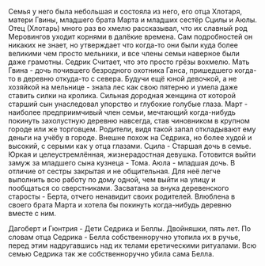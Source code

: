 Семья у него была небольшая и состояла из него, его отца Хлотаря, матери Гвины, младшего брата Марта и младших сестёр Сцилы и Аюлы. 
Отец (Хлотарь) много раз во хмелю рассказывал, что их славный род Меровингов уходит корнями в далёкие времена. Сам подробностей он никаких не знает, но утверждает что когда-то они были куда более великими чем просто мельники, и все члены семьи наверное были даже грамотны. Седрик Считает, что это просто грёзы вохмелю.
Мать Гвина - дочь почившего безродного охотника Ганса, пришедшего когда-то в деревню откуда-то с севера. Будучи ещё юной девочкой, а не хозяйкой на мельнице - знала лес как свою пятерню и умела даже ставить силки на кролика. Сильная дородная женщина от которой старший сын унаследовал упорство и глубокие голубые глаза. 
Март - наиболее предприимчивый член семьи, мечтающий когда-нибудь покинуть захолустную деревню навсегда, став чиновником в крупном городе или же торговцем. Родители, видя такой запал откладывают ему деньги на учёбу в городе. Внешне похож на Седрика, но более худой и высокий, с серыми как у отца глазами.
Сцила - Старшая дочь в семье. Юркая и целеустремлённая, жизнерадостная девушка. Готовится выйти замуж за младшего сына кузнеца - Тома.
Аюла - младшая дочь. В отличие от сестры закрытая и не общительная. Для неё легче выполнить всю работу по дому одной, чем выйти на улицу и пообщаться со сверстниками. Засватана за внука деревенского старосты - Берта, отчего ненавидит своих родителей. Влюблена в своего брата Марта и хотела бы покинуть когда-нибудь деревню вместе с ним.

Дагоберт и Гюнтрия - Дети Седрика и Беллы. Двойняшки, пять лет. По словам отца Седрика - Белла собственноручно утопила их в ручье, перед этим надругавшись над их телами еретическими ритуалами. Всю семью Седрика так же собственноручно убила сама Белла. 

